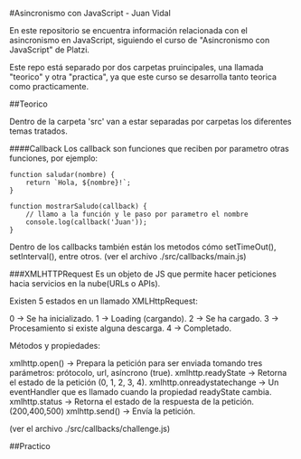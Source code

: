 #Asincronismo con JavaScript - Juan Vidal

En este repositorio se encuentra información relacionada con el asincronismo en JavaScript, siguiendo el curso de "Asincronismo con JavaScript" de Platzi.  

Este repo está separado por dos carpetas pruincipales, una llamada "teorico" y otra "practica", ya que este curso se desarrolla tanto teorica como practicamente.

##Teorico

Dentro de la carpeta 'src' van a estar separadas por carpetas los diferentes temas tratados.

####Callback 
Los callback son funciones que reciben por parametro otras funciones, por ejemplo:

```
function saludar(nombre) {
    return `Hola, ${nombre}!`;
}

function mostrarSaludo(callback) {
    // llamo a la función y le paso por parametro el nombre
    console.log(callback('Juan'));
}
```

Dentro de los callbacks también están los metodos cómo setTimeOut(), setInterval(), entre otros.
(ver el archivo ./src/callbacks/main.js)

###XMLHTTPRequest
Es un objeto de JS que permite hacer peticiones hacia servicios en la nube(URLs o APIs).

Existen 5 estados en un llamado XMLHttpRequest:

0 → Se ha inicializado.
1 → Loading (cargando).
2 → Se ha cargado.
3 → Procesamiento si existe alguna descarga.
4 → Completado.


Métodos y propiedades:

xmlhttp.open() → Prepara la petición para ser enviada tomando tres parámetros: prótocolo, url, asíncrono (true).
xmlhttp.readyState → Retorna el estado de la petición (0, 1, 2, 3, 4).
xmlhttp.onreadystatechange → Un eventHandler que es llamado cuando la propiedad readyState cambia.
xmlhttp.status → Retorna el estado de la respuesta de la petición. (200,400,500)
xmlhttp.send() → Envía la petición.



(ver el archivo ./src/callbacks/challenge.js)


##Practico